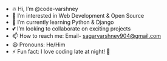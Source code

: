 - 🔥 Hi, I’m @code-varshney  
- 👀 I’m interested in Web Development & Open Source  
- 🌱 I’m currently learning Python & Django  
- 💕 I’m looking to collaborate on exciting projects  
- 📫 How to reach me: Email- sagarvarshney904@gmail.com   
- 😃 Pronouns: He/Him  
- ⚡ Fun fact: I love coding late at night! 🌙  

<!---
code-varshney/code-varshney is a ✨ special ✨ repository because its `README.md` (this file) appears on your GitHub profile.
You can click the Preview link to take a look at your changes.
--->
